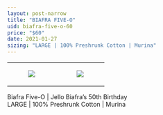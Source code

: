 ```yaml
---
layout: post-narrow
title: "BIAFRA FIVE-O"
uid: biafra-five-o-60
price: "$60"
date: 2021-01-27
sizing: "LARGE | 100% Preshrunk Cotton | Murina"
---
```




<table style="width:100%;"><tr><td style="vertical-align:top;">
      <figure class="tmblr-full" data-orig-height="2048" data-orig-width="1365" data-orig-src="https://concertshirts.netlify.app/shirts/0056/0056-01.jpg"><img src="https://64.media.tumblr.com/84669683bddfaa516e914aec1a0bfca7/886248b48628711d-44/s540x810/a5acef729aa7b2e86a218e466468baecc92b5574.jpg" data-orig-height="2048" data-orig-width="1365" data-orig-src="https://concertshirts.netlify.app/shirts/0056/0056-01.jpg"/></figure></td>
    <td style="vertical-align:top;">
      <figure class="tmblr-full" data-orig-height="2048" data-orig-width="1365" data-orig-src="https://concertshirts.netlify.app/shirts/0056/0056-02.jpg"><img src="https://64.media.tumblr.com/f30ef2205cffb3f8fca04738fdf21a0b/886248b48628711d-ef/s540x810/20e281d208af41499984a5ae62f771873b425909.jpg" data-orig-height="2048" data-orig-width="1365" data-orig-src="https://concertshirts.netlify.app/shirts/0056/0056-02.jpg"/></figure></td>
  </tr></table><p>
  Biafra Five-O | Jello Biafra&rsquo;s 50th Birthday<br/>LARGE | 100% Preshrunk Cotton | Murina
</p>
